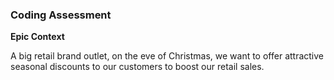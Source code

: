 ### Coding Assessment


**Epic Context**

A big retail brand outlet, on the eve of Christmas, we want to offer attractive seasonal discounts to our
customers to boost our retail sales.

